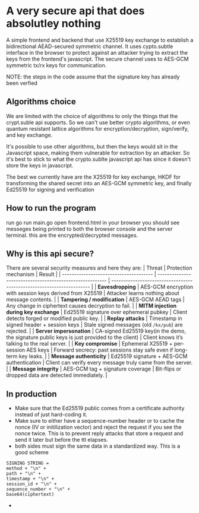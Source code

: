 # A very secure api that does absolutley nothing
A simple frontend and backend that use X25519 key exchange to establish a bidirectional AEAD-secured symmetric channel. It uses cypto.subtle interface in the browser to protect against an attacker trying to extract the keys from the frontend's javascript. The secure channel uses to AES-GCM symmetric tx/rx keys for communication.

NOTE: the steps in the code assume that the signature key has already been verfied

## Algorithms choice
We are limited with the choice of algorithms to only the things that the crypt.suble api supports. So we can't use better crypto algorithms, or even quantum resistant lattice algorithms for encryption/decryption, sign/verify, and key exchange.

It's possible to use other algorithms, but then the keys would sit in the Javascript space, making them vulnerable for extraction by an attacker. So it's best to stick to what the crypto.sublte javascript api has since it doesn't store the keys in javascript.

The best we currently have are the X25519 for key exchange, HKDF for transforming the shared secret into an AES-GCM symmetric key, and finally Ed25519 for signing and verification


## How to run the program
run go run main.go
open frontend.html in your browser
you should see messeges being printed to both the browser console and the server terminal. this are the encrypted/decrypted messages.


## Why is this api secure?
There are several security measures and here they are:
| Threat                                 | Protection mechanism                                     | Result                                                                |
| -------------------------------------- | -------------------------------------------------------- | --------------------------------------------------------------------- |
| **Eavesdropping**                      | AES-GCM encryption with session keys derived from X25519 | Attacker learns nothing about message contents.                       |
| **Tampering / modification**           | AES-GCM AEAD tags                                        | Any change in ciphertext causes decryption to fail.                   |
| **MITM injection during key exchange** | Ed25519 signature over ephemeral pubkey                  | Client detects forged or modified public key.                         |
| **Replay attacks**                     | Timestamp in signed header + session keys                | Stale signed messages (old `/kx/pub`) are rejected.                   |
| **Server impersonation**               | CA-signed Ed25519 key(in the demo, the signature public keys is just provided to the client)                                     | Client knows it’s talking to the real server.                         |
| **Key compromise**                     | Ephemeral X25519 + per-session AES keys                  | Forward secrecy: past sessions stay safe even if long-term key leaks. |
| **Message authenticity**               | Ed25519 signature + AES-GCM authentication               | Client can verify every message truly came from the server.           |
| **Message integrity**                  | AES-GCM tag + signature coverage                         | Bit-flips or dropped data are detected immediately.                   |



## In production
- Make sure that the Ed25519 public comes from a certificate authority instead of just hard-coding it.
- Make sure to either have a sequence-number header or to cache the nonce (IV or initilization vector) and reject the request if you see the nonce twice. This is to prevent reply attacks that store a request and send it later but before the ttl elapses.
- both sides must sign the same data in a standardized way. This is a good scheme
```
SIGNING STRING =
method + "\n" +
path + "\n" +
timestamp + "\n" +
session_id + "\n" +
sequence_number + "\n" +
base64(ciphertext)

```
- 
